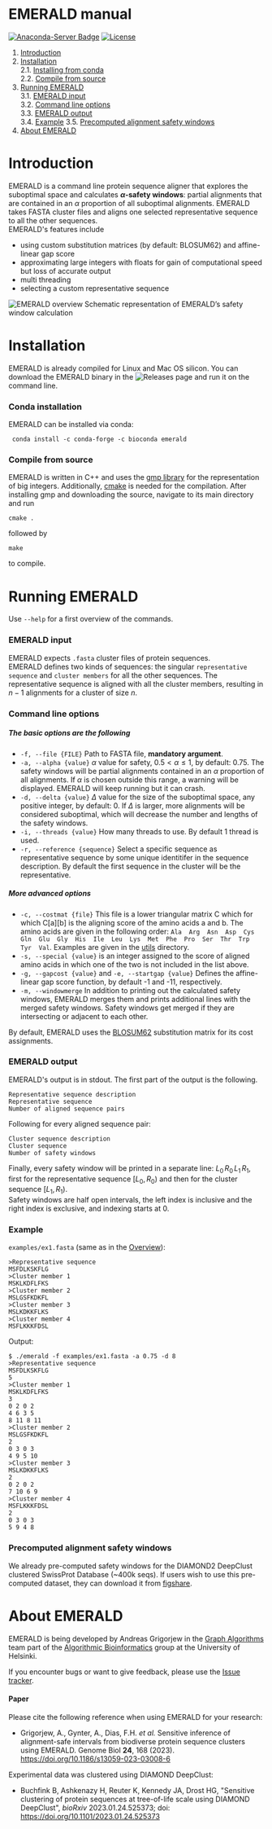 # EMERALD manual
[![Anaconda-Server Badge](https://anaconda.org/bioconda/emerald/badges/version.svg)](https://anaconda.org/bioconda/emerald)
[![License](https://img.shields.io/badge/licence-GPLv3-blue)](https://www.gnu.org/licenses/gpl-3.0.html)

1. [Introduction](#sec1)
2. [Installation](#sec2)\
2.1. [Installing from conda](#sec2.1)\
2.2. [Compile from source](#sec2.2)
3. [Running EMERALD](#sec3)\
3.1. [EMERALD input](#sec3.1)\
3.2. [Command line options](#sec3.2)\
3.3. [EMERALD output](#sec3.3)\
3.4. [Example](#sec3.4)
3.5. [Precomputed alignment safety windows](#sec3.5)
4. [About EMERALD](#sec4)

<a name="sec1"></a>
# Introduction
EMERALD is a command line protein sequence aligner that explores the suboptimal space and calculates **$\alpha$-safety windows**: partial alignments that are contained in an $\alpha$ proportion of all suboptimal alignments.
EMERALD takes FASTA cluster files and aligns one selected representative sequence to all the other sequences.\
EMERALD's features include
- using custom substitution matrices (by default: BLOSUM62) and affine-linear gap score
- approximating large integers with floats for gain of computational speed but loss of accurate output
- multi threading
- selecting a custom representative sequence

<a name="overview"></a>
![EMERALD overview](./figs/emerald_overview.png)
Schematic representation of EMERALD’s safety window calculation

<a name="sec2"></a>
# Installation
EMERALD is already compiled for Linux and Mac OS silicon.
You can download the EMERALD binary in the ![Releases page](https://github.com/algbio/emerald/releases) and run it on the command line.

<a name="sec2.1"></a>
### Conda installation
EMERALD can be installed via conda:
```
 conda install -c conda-forge -c bioconda emerald 
 ```

<a name="sec2.2"></a>
### Compile from source
EMERALD is written in C++ and uses the [gmp library](https://gmplib.org/) for the representation of big integers.
Additionally, [cmake](https://cmake.org/install/) is needed for the compilation.
After installing gmp and downloading the source, navigate to its main directory and run
```
cmake .
```
followed by
```
make
```
to compile.

<a name="sec3"></a>
# Running EMERALD
Use ``` --help ``` for a first overview of the commands.

<a name="sec3.1"></a>
### EMERALD input
EMERALD expects `.fasta` cluster files of protein sequences.\
EMERALD defines two kinds of sequences: the singular `representative sequence` and `cluster members` for all the other sequences. The representative sequence is aligned with all the cluster members, resulting in $n-1$ alignments for a cluster of size $n$.

<a name="sec3.2"></a>
### Command line options
##### The basic options are the following
- ```-f, --file {FILE}``` Path to FASTA file, **mandatory argument**.
- ```-a, --alpha {value}``` $\alpha$ value for safety, $0.5 < \alpha \leq 1$, by default: 0.75. The safety windows will be partial alignments contained in an $\alpha$ proportion of all alignments. If $\alpha$ is chosen outside this range, a warning will be displayed. EMERALD will keep running but it can crash.
- ```-d, --delta {value}``` $\Delta$ value for the size of the suboptimal space, any positive integer, by default: 0. If $\Delta$ is larger, more alignments will be considered suboptimal, which will decrease the number and lengths of the safety windows.
- ```-i, --threads {value}``` How many threads to use. By default 1 thread is used.
- ```-r, --reference {sequence}``` Select a specific sequence as representative sequence by some unique identitifer in the sequence description. By default the first sequence in the cluster will be the representative.
##### More advanced options
- ```-c, --costmat {file}``` This file is a lower triangular matrix C which for which C[a][b] is the aligning score of the amino acids a and b. The amino acids are given in the following order:
```Ala  Arg  Asn  Asp  Cys  Gln  Glu  Gly  His  Ile  Leu  Lys  Met  Phe  Pro  Ser  Thr  Trp  Tyr  Val```. Examples are given in the [utils](./utils) directory.
- ```-s, --special {value}``` is an integer assigned to the score of aligned amino acids in which one of the two is not included in the list above.
- ```-g, --gapcost {value}``` and ```-e, --startgap {value}``` Defines the affine-linear gap score function, by default -1 and -11, respectively.
- ```-m, --windowmerge``` In addition to printing out the calculated safety windows, EMERALD merges them and prints additional lines with the merged safety windows. Safety windows get merged if they are intersecting or adjacent to each other.

By default, EMERALD uses the [BLOSUM62](https://en.wikipedia.org/wiki/BLOSUM) substitution matrix for its cost assignments.

<a name="sec3.3"></a>
### EMERALD output
EMERALD's output is in stdout. The first part of the output is the following.
```
Representative sequence description
Representative sequence
Number of aligned sequence pairs
```
Following for every aligned sequence pair:
```
Cluster sequence description
Cluster sequence
Number of safety windows
```
Finally, every safety window will be printed in a separate line: $L_0\,R_0\,L_1\,R_1$, first for the representative sequence $[L_0, R_0)$ and then for the cluster sequence $[L_1, R_1)$.\
Safety windows are half open intervals, the left index is inclusive and the right index is exclusive, and indexing starts at 0.

<a name="sec3.4"></a>
### Example
`examples/ex1.fasta` (same as in the [Overview](#overview)):
```
>Representative sequence
MSFDLKSKFLG
>Cluster member 1
MSKLKDFLFKS
>Cluster member 2
MSLGSFKDKFL
>Cluster member 3
MSLKDKKFLKS
>Cluster member 4
MSFLKKKFDSL
```
Output:
```
$ ./emerald -f examples/ex1.fasta -a 0.75 -d 8
>Representative sequence
MSFDLKSKFLG
5
>Cluster member 1
MSKLKDFLFKS
3
0 2 0 2
4 6 3 5
8 11 8 11
>Cluster member 2
MSLGSFKDKFL
2
0 3 0 3
4 9 5 10
>Cluster member 3
MSLKDKKFLKS
2
0 2 0 2
7 10 6 9
>Cluster member 4
MSFLKKKFDSL
2
0 3 0 3
5 9 4 8
```
<a name="sec3.5"></a>
### Precomputed alignment safety windows
We already pre-computed safety windows for the DIAMOND2 DeepClust clustered SwissProt Database (~400k seqs). If users wish to use this pre-computed dataset, they can download it from [figshare](https://figshare.com/articles/dataset/data_zip/21720299/4).

<a name="sec4"></a>
# About EMERALD
EMERALD is being developed by Andreas Grigorjew in the [Graph Algorithms](https://www.helsinki.fi/en/researchgroups/algorithmic-bioinformatics/teams/graph-algorithms) team part of the [Algorithmic Bioinformatics](https://www.helsinki.fi/en/researchgroups/algorithmic-bioinformatics) group at the University of Helsinki.

If you encounter bugs or want to give feedback, please use the [Issue tracker](https://github.com/algbio/emerald/issues).

#### Paper
Please cite the following reference when using EMERALD for your research:
- Grigorjew, A., Gynter, A., Dias, F.H. *et al.* Sensitive inference of alignment-safe intervals from biodiverse protein sequence clusters using EMERALD. Genome Biol **24**, 168 (2023). https://doi.org/10.1186/s13059-023-03008-6

Experimental data was clustered using DIAMOND DeepClust:
- Buchfink B, Ashkenazy H, Reuter K, Kennedy JA, Drost HG, "Sensitive clustering of protein sequences at tree-of-life scale using DIAMOND DeepClust", *bioRxiv* 2023.01.24.525373; doi: https://doi.org/10.1101/2023.01.24.525373

